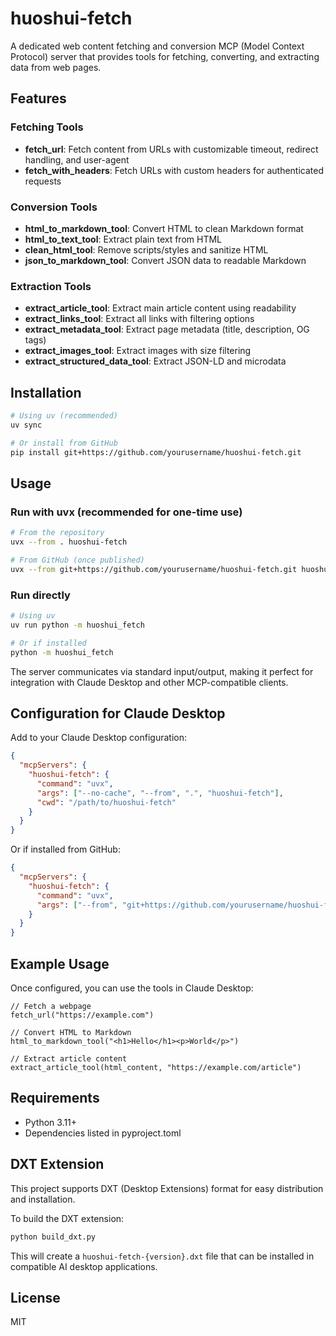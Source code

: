 # huoshui-fetch

A dedicated web content fetching and conversion MCP (Model Context Protocol) server that provides tools for fetching, converting, and extracting data from web pages.

## Features

### Fetching Tools
- **fetch_url**: Fetch content from URLs with customizable timeout, redirect handling, and user-agent
- **fetch_with_headers**: Fetch URLs with custom headers for authenticated requests

### Conversion Tools  
- **html_to_markdown_tool**: Convert HTML to clean Markdown format
- **html_to_text_tool**: Extract plain text from HTML
- **clean_html_tool**: Remove scripts/styles and sanitize HTML
- **json_to_markdown_tool**: Convert JSON data to readable Markdown

### Extraction Tools
- **extract_article_tool**: Extract main article content using readability
- **extract_links_tool**: Extract all links with filtering options
- **extract_metadata_tool**: Extract page metadata (title, description, OG tags)
- **extract_images_tool**: Extract images with size filtering
- **extract_structured_data_tool**: Extract JSON-LD and microdata

## Installation

```bash
# Using uv (recommended)
uv sync

# Or install from GitHub
pip install git+https://github.com/yourusername/huoshui-fetch.git
```

## Usage

### Run with uvx (recommended for one-time use)

```bash
# From the repository
uvx --from . huoshui-fetch

# From GitHub (once published)
uvx --from git+https://github.com/yourusername/huoshui-fetch.git huoshui-fetch
```

### Run directly

```bash
# Using uv
uv run python -m huoshui_fetch

# Or if installed
python -m huoshui_fetch
```

The server communicates via standard input/output, making it perfect for integration with Claude Desktop and other MCP-compatible clients.

## Configuration for Claude Desktop

Add to your Claude Desktop configuration:

```json
{
  "mcpServers": {
    "huoshui-fetch": {
      "command": "uvx",
      "args": ["--no-cache", "--from", ".", "huoshui-fetch"],
      "cwd": "/path/to/huoshui-fetch"
    }
  }
}
```

Or if installed from GitHub:

```json
{
  "mcpServers": {
    "huoshui-fetch": {
      "command": "uvx",
      "args": ["--from", "git+https://github.com/yourusername/huoshui-fetch.git", "huoshui-fetch"]
    }
  }
}
```

## Example Usage

Once configured, you can use the tools in Claude Desktop:

```
// Fetch a webpage
fetch_url("https://example.com")

// Convert HTML to Markdown
html_to_markdown_tool("<h1>Hello</h1><p>World</p>")

// Extract article content
extract_article_tool(html_content, "https://example.com/article")
```

## Requirements

- Python 3.11+
- Dependencies listed in pyproject.toml

## DXT Extension

This project supports DXT (Desktop Extensions) format for easy distribution and installation. 

To build the DXT extension:

```bash
python build_dxt.py
```

This will create a `huoshui-fetch-{version}.dxt` file that can be installed in compatible AI desktop applications.

## License

MIT